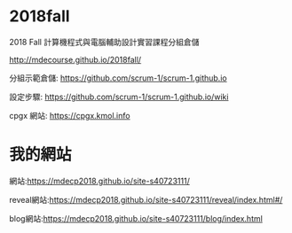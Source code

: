 # 2018fall
2018 Fall 計算機程式與電腦輔助設計實習課程分組倉儲

http://mdecourse.github.io/2018fall/

分組示範倉儲: https://github.com/scrum-1/scrum-1.github.io

設定步驟: https://github.com/scrum-1/scrum-1.github.io/wiki

cpgx 網站: https://cpgx.kmol.info
# 我的網站
網站:https://mdecp2018.github.io/site-s40723111/

reveal網站:https://mdecp2018.github.io/site-s40723111/reveal/index.html#/

blog網站:https://mdecp2018.github.io/site-s40723111/blog/index.html
